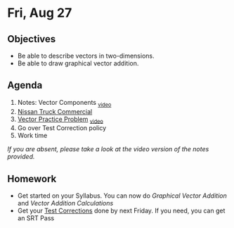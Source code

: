 Fri, Aug 27
=========  

Objectives
------------
- Be able to describe vectors in two-dimensions.
- Be able to draw graphical vector addition.

Agenda  
---------  

 1. Notes: Vector Components <sub>[video][notes]</sub>
 2. [Nissan Truck Commercial][nissan]
 3. [Vector Practice Problem][prob] <sub>[video][prob-vid]</sub>
 4. Go over Test Correction policy
 5. Work time



*If you are absent, please take a look at the video version of the notes provided.*



Homework
-------------  

- Get started on your Syllabus.  You can now do *Graphical Vector Addition* and *Vector Addition Calculations*
- Get your [Test Corrections][correct] done by next Friday.  If you need, you can get an SRT Pass


[notes]: https://avon.schoology.com/course/5138386902/materials/gp/5254332433
[nissan]: https://youtu.be/U-7L-xsYG04?t=17
[prob]: https://avon.schoology.com/page/5254291644
[prob-vid]: https://avon.schoology.com/course/5138386902/materials/gp/5254298326
[correct]: https://avon.schoology.com/assignment/5144957009/
<!--stackedit_data:
eyJoaXN0b3J5IjpbMTgzMjI2MDQ3MCwtMzQ4ODQyMzkzLC05Nj
kzNzU5MDYsMzgzNTY4MDI5LC0xMTk0MDM4NjQ3LDc3MTEwOTAx
OSwtMjA5OTc3NTIyNSwtMTg0NzA5NTIzMCwxOTU5MjE3MTczLD
U3ODg1MTMzOCwtMTk3NzYwMDY0NSwtMTQ2MTcyMTY0NywtMTI5
NjE1MTUwOCwtMTEzOTc2NTkzNiw0ODU1MzEzMjcsLTM4MDAzMz
k5LC03ODgwNjIzLC00NTI3MTkxMzQsLTg0NDM4NjUsLTExMTM1
ODg3MF19
-->